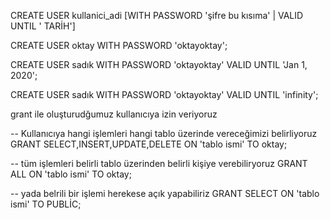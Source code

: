 CREATE USER kullanici_adi
[WITH PASSWORD 'şifre bu kısıma' | VALID UNTIL ' TARİH']

CREATE USER oktay
WITH PASSWORD 'oktayoktay';

CREATE USER sadık
WITH PASSWORD 'oktayoktay'
VALID UNTIL 'Jan 1, 2020';

CREATE USER sadık
WITH PASSWORD 'oktayoktay'
VALID UNTIL 'infinity';


grant ile oluşturudğumuz kullanıcıya izin veriyoruz 

-- Kullanıcıya hangi işlemleri hangi tablo üzerinde vereceğimizi belirliyoruz
GRANT SELECT,INSERT,UPDATE,DELETE ON 'tablo ismi' TO oktay;

-- tüm işlemleri belirli tablo üzerinden belirli kişiye verebiliryoruz
GRANT ALL ON 'tablo ismi' TO oktay;

-- yada belrili bir işlemi herekese açık yapabiliriz
GRANT SELECT ON 'tablo ismi' TO PUBLİC;

